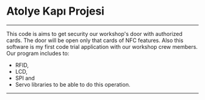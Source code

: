 # **Atolye Kapı Projesi**
---
This code is aims to get security our workshop's door with authorized cards. The door will be open only that cards of NFC features.
Also this software is my first code trial application with our workshop crew members. 
Our program includes to:
- RFID,
- LCD,
- SPI and
- Servo 
libraries to be able to do this operation.
---
